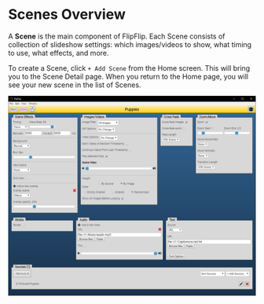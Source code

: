 # Scenes Overview

A **Scene** is the main component of FlipFlip. Each Scene consists of collection of slideshow settings: 
which images/videos to show, what timing to use, what effects, and more.

To create a Scene, click `+ Add Scene` from the Home screen. This will bring you to the Scene Detail page. 
When you return to the Home page, you will see your new scene in the list of Scenes.

![](doc_images/scene_details.png)